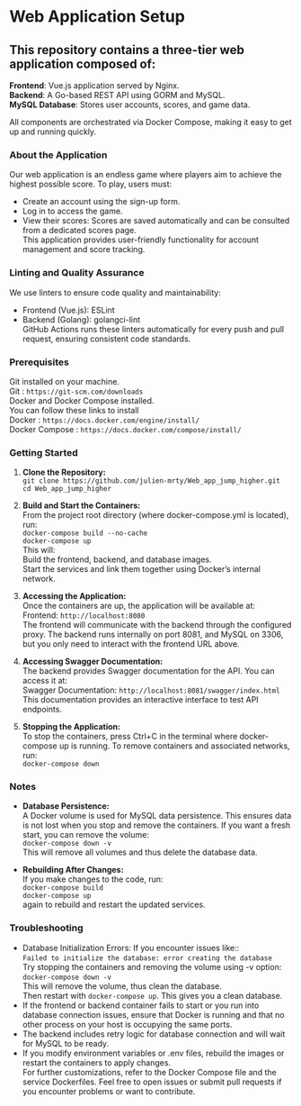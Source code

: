 # Web Application Setup
## This repository contains a three-tier web application composed of:

**Frontend**: Vue.js application served by Nginx.<br />
**Backend**: A Go-based REST API using GORM and MySQL. <br />
**MySQL Database**: Stores user accounts, scores, and game data.<br />

All components are orchestrated via Docker Compose, making it easy to get up and running quickly.<br />

### About the Application
Our web application is an endless game where players aim to achieve the highest possible score. To play, users must:<br />
- Create an account using the sign-up form.<br />
- Log in to access the game.<br />
- View their scores: Scores are saved automatically and can be consulted from a dedicated scores page.<br />
This application provides user-friendly functionality for account management and score tracking.<br />

### Linting and Quality Assurance
We use linters to ensure code quality and maintainability:<br />
- Frontend (Vue.js): ESLint<br />
- Backend (Golang): golangci-lint<br />
GitHub Actions runs these linters automatically for every push and pull request, ensuring consistent code standards.<br />

### Prerequisites<br />
Git installed on your machine. <br />
Git : `https://git-scm.com/downloads` <br />
Docker and Docker Compose installed. <br />
You can follow these links to install <br />
Docker : `https://docs.docker.com/engine/install/`<br />
Docker Compose : `https://docs.docker.com/compose/install/`<br />

### Getting Started

1) **Clone the Repository:**<br />
`git clone https://github.com/julien-mrty/Web_app_jump_higher.git`<br />
`cd Web_app_jump_higher`<br />

2) **Build and Start the Containers:**<br />
From the project root directory (where docker-compose.yml is located), run:<br />
`docker-compose build --no-cache`<br />
`docker-compose up`<br />
This will:<br />
Build the frontend, backend, and database images.<br />
Start the services and link them together using Docker’s internal network.<br />

3) **Accessing the Application:**<br />
Once the containers are up, the application will be available at:<br />
Frontend: `http://localhost:8080` <br />
The frontend will communicate with the backend through the configured proxy. The backend runs internally on port 8081, and MySQL on 3306, but you only need to interact with the frontend URL above.<br />

4) **Accessing Swagger Documentation:**<br />
The backend provides Swagger documentation for the API. You can access it at:<br />
Swagger Documentation: `http://localhost:8081/swagger/index.html`<br />
This documentation provides an interactive interface to test API endpoints.<br />

5) **Stopping the Application:**<br />
To stop the containers, press Ctrl+C in the terminal where docker-compose up is running. To remove containers and associated networks, run:<br />
`docker-compose down`<br />

### Notes
- **Database Persistence:**<br />
A Docker volume is used for MySQL data persistence. This ensures data is not lost when you stop and remove the containers. If you want a fresh start, you can remove the volume:<br />
`docker-compose down -v`<br />
This will remove all volumes and thus delete the database data.<br />

- **Rebuilding After Changes:**<br />
If you make changes to the code, run:<br />
`docker-compose build`<br />
`docker-compose up`<br />
again to rebuild and restart the updated services.<br />

### Troubleshooting
- Database Initialization Errors: If you encounter issues like::<br />
`Failed to initialize the database: error creating the database`<br />
Try stopping the containers and removing the volume using -v option:<br />
`docker-compose down -v`<br />
This will remove the volume, thus clean the database.<br />
Then restart with `docker-compose up`. This gives you a clean database.<br />
- If the frontend or backend container fails to start or you run into database connection issues, ensure that Docker is running and that no other process on your host is occupying the same ports.<br />
- The backend includes retry logic for database connection and will wait for MySQL to be ready.<br />
- If you modify environment variables or .env files, rebuild the images or restart the containers to apply changes.<br />
For further customizations, refer to the Docker Compose file and the service Dockerfiles. Feel free to open issues or submit pull requests if you encounter problems or want to contribute.<br />